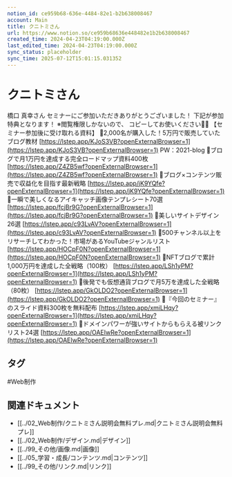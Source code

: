```yaml
---
notion_id: ce959b68-636e-4484-82e1-b2b638008467
account: Main
title: クニトミさん
url: https://www.notion.so/ce959b68636e448482e1b2b638008467
created_time: 2024-04-23T04:19:00.000Z
last_edited_time: 2024-04-23T04:19:00.000Z
sync_status: placeholder
sync_time: 2025-07-12T15:01:15.031352
---
```

# クニトミさん

  橋口 真幸さん
セミナーにご参加いただきありがとうございました！
  下記が参加特典となります！
  ※閲覧権限しかないので、
コピーしてお使いください🙇‍♂️
  【セミナー参加後に受け取れる資料】
  🎁2,000名が購入した！5万円で販売していたブログ教材
[https://lstep.app/KJoS3VB?openExternalBrowser=1](https://lstep.app/KJoS3VB?openExternalBrowser=1)
  PW：2021-blog
  🎁ブログで月1万円を達成する完全ロードマップ資料400枚
[https://lstep.app/Z4ZB5wf?openExternalBrowser=1](https://lstep.app/Z4ZB5wf?openExternalBrowser=1)
  🎁ブログ×コンテンツ販売で収益化を目指す最新戦略
[https://lstep.app/jK9YQfe?openExternalBrowser=1](https://lstep.app/jK9YQfe?openExternalBrowser=1)
  🎁一瞬で美しくなるアイキャッチ画像テンプレシート70選
[https://lstep.app/fcjBr9G?openExternalBrowser=1](https://lstep.app/fcjBr9G?openExternalBrowser=1)
  🎁美しいサイトデザイン26選
[https://lstep.app/c93LvAV?openExternalBrowser=1](https://lstep.app/c93LvAV?openExternalBrowser=1)
  🎁500チャンネル以上をリサーチしてわかった！市場があるYouTubeジャンルリスト
[https://lstep.app/HOCpF0N?openExternalBrowser=1](https://lstep.app/HOCpF0N?openExternalBrowser=1)
  🎁NFTブログで累計1,000万円を達成した全戦略（100枚）
[https://lstep.app/LSh1yPM?openExternalBrowser=1](https://lstep.app/LSh1yPM?openExternalBrowser=1)
  🎁後発でも仮想通貨ブログで月5万を達成した全戦略（80枚）
  [https://lstep.app/GkOLDO2?openExternalBrowser=1](https://lstep.app/GkOLDO2?openExternalBrowser=1)
  🎁『今回のセミナー』のスライド資料300枚を無料配布
[https://lstep.app/xmiLHqy?openExternalBrowser=1](https://lstep.app/xmiLHqy?openExternalBrowser=1)
  🎁ドメインパワーが強いサイトからもらえる被リンクリスト24選
[https://lstep.app/OAEIwRe?openExternalBrowser=1](https://lstep.app/OAEIwRe?openExternalBrowser=1)

## タグ

#Web制作 

## 関連ドキュメント

- [[../02_Web制作/クニトミさん説明会無料プレ.md|クニトミさん説明会無料プレ]]
- [[../02_Web制作/デザイン.md|デザイン]]
- [[../99_その他/画像.md|画像]]
- [[../05_学習・成長/コンテンツ.md|コンテンツ]]
- [[../99_その他/リンク.md|リンク]]
